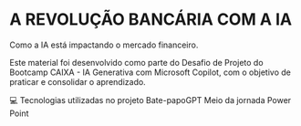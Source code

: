 # A REVOLUÇÃO BANCÁRIA COM A IA
Como a IA está impactando o mercado financeiro.

Este material foi desenvolvido como parte do Desafio de Projeto do Bootcamp CAIXA - IA Generativa com Microsoft Copilot, com o objetivo de praticar e consolidar o aprendizado.

💻 Tecnologias utilizadas no projeto
Bate-papoGPT
Meio da jornada
Power Point
